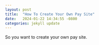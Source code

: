 ```yaml
---
layout: post
title:  "How To Create Your Own Pay Site"
date:   2024-01-22 14:34:55 -0800
categories: jekyll update
---
```

So you want to create your own pay site.

